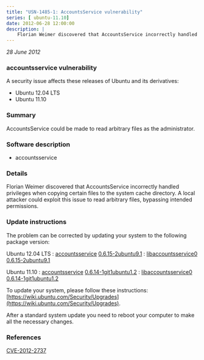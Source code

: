 ```yaml
---
title: "USN-1485-1: AccountsService vulnerability"
series: [ ubuntu-11.10]
date: 2012-06-28 12:00:00
description: |
    Florian Weimer discovered that AccountsService incorrectly handled privileges when copying certain files to the system cache directory. A local attacker could exploit this issue to read arbitrary files, bypassing intended permissions. 
--- 
```

 
 

*28 June 2012*

### accountsservice vulnerability

A security issue affects these releases of Ubuntu and its derivatives:

* Ubuntu 12.04 LTS
* Ubuntu 11.10

### Summary

AccountsService could be made to read arbitrary files as the administrator. 

### Software description

* accountsservice 

### Details

Florian Weimer discovered that AccountsService incorrectly handled privileges when copying certain files to the system cache directory. A local attacker could exploit this issue to read arbitrary files, bypassing intended permissions. 

### Update instructions

The problem can be corrected by updating your system to the following package version:

Ubuntu 12.04 LTS
 : [accountsservice](https://launchpad.net/ubuntu/+source/accountsservice) <span> [0.6.15-2ubuntu9.1](https://launchpad.net/ubuntu/+source/accountsservice/0.6.15-2ubuntu9.1) </span> 
 : [libaccountsservice0](https://launchpad.net/ubuntu/+source/accountsservice) <span> [0.6.15-2ubuntu9.1](https://launchpad.net/ubuntu/+source/accountsservice/0.6.15-2ubuntu9.1) </span> 

Ubuntu 11.10
 : [accountsservice](https://launchpad.net/ubuntu/+source/accountsservice) <span> [0.6.14-1git1ubuntu1.2](https://launchpad.net/ubuntu/+source/accountsservice/0.6.14-1git1ubuntu1.2) </span> 
 : [libaccountsservice0](https://launchpad.net/ubuntu/+source/accountsservice) <span> [0.6.14-1git1ubuntu1.2](https://launchpad.net/ubuntu/+source/accountsservice/0.6.14-1git1ubuntu1.2) </span> 

To update your system, please follow these instructions: [https://wiki.ubuntu.com/Security/Upgrades](https://wiki.ubuntu.com/Security/Upgrades).

After a standard system update you need to reboot your computer to make all the necessary changes. 

### References

 
 [CVE-2012-2737](http://people.ubuntu.com/~ubuntu-security/cve/CVE-2012-2737)
 

